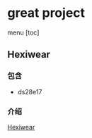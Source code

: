 great project
===

menu
[toc]

## Hexiwear
### 包含
- ds28e17

### 介绍

[Hexiwear](https://github.com/MikroElektronika/HEXIWEAR)